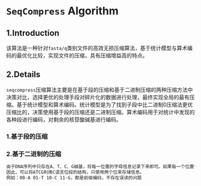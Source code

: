 # `SeqCompress` Algorithm

## 1.Introduction

该算法是一种针对`fasta/q`类别文件的高效无损压缩算法，基于统计模型与算术编码的最优化比较，实现文件的压缩，具有压缩增益高的特点。

## 2.Details

​	`seqcompress`压缩算法主要是在基于段的压缩和基于二进制压缩的两种压缩方法中决策对比，选择更优的处理手段对碎片化的数据进行处理，最终实现全局的最有压缩。基于统计模型和算术编码。统计模型是为了找到子段中比二进制0压缩法更优压缩比的，决策使用基于段的压缩还是二进制压缩。算术编码用于对统计中发现的各种段进行编码，对剩余的核苷酸碱基进行编码。 



### 1.基于段的压缩

### 2.基于二进制的压缩

```MARKDOWN
由于DNA序列中只存在A、T、C、G碱基，将每一位置的字母信息记录下来即可。如果每一个位置使用char类型来记录的话，实际上动用的只有4个数据量。即只占用两个位的大小，但char类型的字符却是占用了1个字节4个位，造成浪费。
因此，可以将ATCG利用C语言位段的结构，只使用两个位来存储信息。
例如：00-A 01-T 10-C 11-G，都是前缀编码，不存在误读的问题
```

